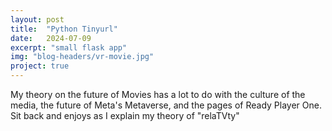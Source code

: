 ```yaml
---
layout: post
title:  "Python Tinyurl"
date:   2024-07-09
excerpt: "small flask app"
img: "blog-headers/vr-movie.jpg"
project: true
---
```


My theory on the future of Movies has a lot to do with the culture of the media, the future of Meta's Metaverse, and the pages of Ready Player One. Sit back and enjoys as I explain my theory of "relaTVty"
